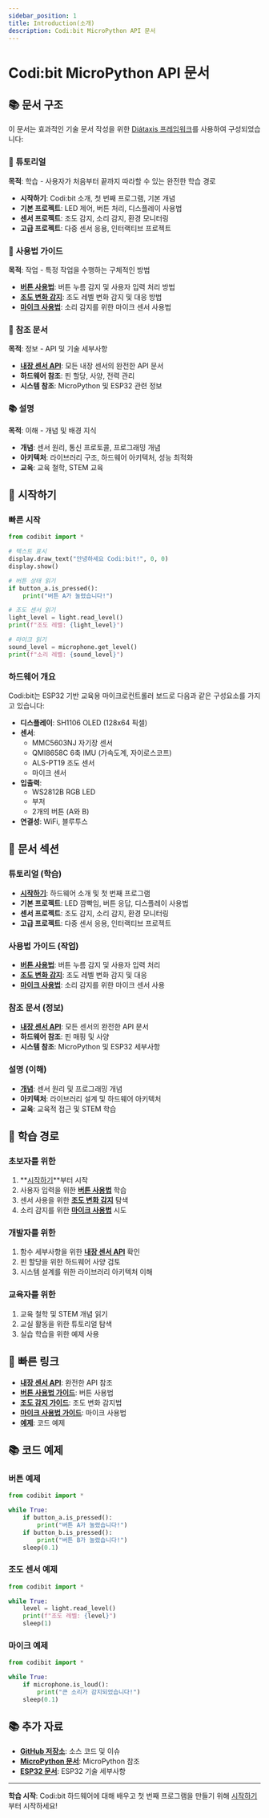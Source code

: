 ```yaml
---
sidebar_position: 1
title: Introduction(소개)
description: Codi:bit MicroPython API 문서
---
```


# Codi:bit MicroPython API 문서

## 📚 문서 구조

이 문서는 효과적인 기술 문서 작성을 위한 [Diátaxis 프레임워크](https://diataxis.fr/)를 사용하여 구성되었습니다:

### 🎯 **튜토리얼**
**목적**: 학습 - 사용자가 처음부터 끝까지 따라할 수 있는 완전한 학습 경로

- **시작하기**: Codi:bit 소개, 첫 번째 프로그램, 기본 개념
- **기본 프로젝트**: LED 제어, 버튼 처리, 디스플레이 사용법
- **센서 프로젝트**: 조도 감지, 소리 감지, 환경 모니터링
- **고급 프로젝트**: 다중 센서 응용, 인터랙티브 프로젝트

### 🔧 **사용법 가이드**
**목적**: 작업 - 특정 작업을 수행하는 구체적인 방법

- **[버튼 사용법](how-to/button-usage-ko)**: 버튼 누름 감지 및 사용자 입력 처리 방법
- **[조도 변화 감지](how-to/light-change-detection-ko)**: 조도 레벨 변화 감지 및 대응 방법
- **[마이크 사용법](how-to/microphone-usage-ko)**: 소리 감지를 위한 마이크 센서 사용법

### 📖 **참조 문서**
**목적**: 정보 - API 및 기술 세부사항

- **[내장 센서 API](reference/builtin-ko)**: 모든 내장 센서의 완전한 API 문서
- **하드웨어 참조**: 핀 할당, 사양, 전력 관리
- **시스템 참조**: MicroPython 및 ESP32 관련 정보

### 📚 **설명**
**목적**: 이해 - 개념 및 배경 지식

- **개념**: 센서 원리, 통신 프로토콜, 프로그래밍 개념
- **아키텍처**: 라이브러리 구조, 하드웨어 아키텍처, 성능 최적화
- **교육**: 교육 철학, STEM 교육

## 🚀 시작하기

### 빠른 시작

```python
from codibit import *

# 텍스트 표시
display.draw_text("안녕하세요 Codi:bit!", 0, 0)
display.show()

# 버튼 상태 읽기
if button_a.is_pressed():
    print("버튼 A가 눌렸습니다!")

# 조도 센서 읽기
light_level = light.read_level()
print(f"조도 레벨: {light_level}")

# 마이크 읽기
sound_level = microphone.get_level()
print(f"소리 레벨: {sound_level}")
```

### 하드웨어 개요

Codi:bit는 ESP32 기반 교육용 마이크로컨트롤러 보드로 다음과 같은 구성요소를 가지고 있습니다:

- **디스플레이**: SH1106 OLED (128x64 픽셀)
- **센서**:
  - MMC5603NJ 자기장 센서
  - QMI8658C 6축 IMU (가속도계, 자이로스코프)
  - ALS-PT19 조도 센서
  - 마이크 센서
- **입출력**:
  - WS2812B RGB LED
  - 부저
  - 2개의 버튼 (A와 B)
- **연결성**: WiFi, 블루투스

## 📁 문서 섹션

### 튜토리얼 (학습)
- **[시작하기](tutorials/intro)**: 하드웨어 소개 및 첫 번째 프로그램
- **기본 프로젝트**: LED 깜빡임, 버튼 응답, 디스플레이 사용법
- **센서 프로젝트**: 조도 감지, 소리 감지, 환경 모니터링
- **고급 프로젝트**: 다중 센서 응용, 인터랙티브 프로젝트

### 사용법 가이드 (작업)
- **[버튼 사용법](how-to/button-usage-ko)**: 버튼 누름 감지 및 사용자 입력 처리
- **[조도 변화 감지](how-to/light-change-detection-ko)**: 조도 레벨 변화 감지 및 대응
- **[마이크 사용법](how-to/microphone-usage-ko)**: 소리 감지를 위한 마이크 센서 사용

### 참조 문서 (정보)
- **[내장 센서 API](reference/builtin-ko)**: 모든 센서의 완전한 API 문서
- **하드웨어 참조**: 핀 매핑 및 사양
- **시스템 참조**: MicroPython 및 ESP32 세부사항

### 설명 (이해)
- **[개념](explanation/intro)**: 센서 원리 및 프로그래밍 개념
- **아키텍처**: 라이브러리 설계 및 하드웨어 아키텍처
- **교육**: 교육적 접근 및 STEM 학습

## 🎯 학습 경로

### 초보자를 위한
1. **[시작하기](tutorials/intro)**부터 시작
2. 사용자 입력을 위한 **[버튼 사용법](how-to/button-usage-ko)** 학습
3. 센서 사용을 위한 **[조도 변화 감지](how-to/light-change-detection-ko)** 탐색
4. 소리 감지를 위한 **[마이크 사용법](how-to/microphone-usage-ko)** 시도

### 개발자를 위한
1. 함수 세부사항을 위한 **[내장 센서 API](reference/builtin-ko)** 확인
2. 핀 할당을 위한 하드웨어 사양 검토
3. 시스템 설계를 위한 라이브러리 아키텍처 이해

### 교육자를 위한
1. 교육 철학 및 STEM 개념 읽기
2. 교실 활동을 위한 튜토리얼 탐색
3. 실습 학습을 위한 예제 사용

## 🔗 빠른 링크

- **[내장 센서 API](reference/builtin-ko)**: 완전한 API 참조
- **[버튼 사용법 가이드](how-to/button-usage-ko)**: 버튼 사용법
- **[조도 감지 가이드](how-to/light-change-detection-ko)**: 조도 변화 감지법
- **[마이크 사용법 가이드](how-to/microphone-usage-ko)**: 마이크 사용법
- **[예제](https://github.com/codiplaykz/codibit-micropython/tree/main/examples)**: 코드 예제

## 📚 코드 예제

### 버튼 예제
```python
from codibit import *

while True:
    if button_a.is_pressed():
        print("버튼 A가 눌렸습니다!")
    if button_b.is_pressed():
        print("버튼 B가 눌렸습니다!")
    sleep(0.1)
```

### 조도 센서 예제
```python
from codibit import *

while True:
    level = light.read_level()
    print(f"조도 레벨: {level}")
    sleep(1)
```

### 마이크 예제
```python
from codibit import *

while True:
    if microphone.is_loud():
        print("큰 소리가 감지되었습니다!")
    sleep(0.1)
```

## 📚 추가 자료

- **[GitHub 저장소](https://github.com/codiplaykz/codibit-micropython)**: 소스 코드 및 이슈
- **[MicroPython 문서](https://docs.micropython.org/)**: MicroPython 참조
- **[ESP32 문서](https://docs.espressif.com/projects/esp-idf/)**: ESP32 기술 세부사항

---

**학습 시작**: Codi:bit 하드웨어에 대해 배우고 첫 번째 프로그램을 만들기 위해 [시작하기](tutorials/intro)부터 시작하세요!
